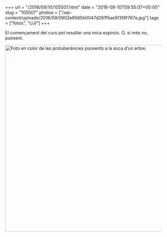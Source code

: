 +++
url = "/2018/09/10/105507.html"
date = "2018-09-10T09:55:07+00:00"
slug = "105507"
photos = ["/wp-content/uploads/2018/09/0902e6565b0047d281f5ae5f3f8f767a.jpg"]
tags = ["fotos", "UJI"]
+++

El començament del curs pot resultar una mica espinós. O, si més no, punxent.

<img src="/wp-content/uploads/2018/09/0902e6565b0047d281f5ae5f3f8f767a.jpg" width="600" height="600" alt="Foto en color de les protuberàncies punxents a la soca d’un arbre."/>
